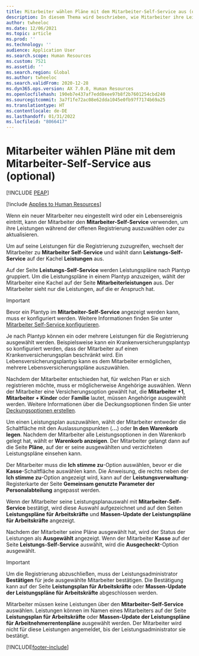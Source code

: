```yaml
---
title: Mitarbeiter wählen Pläne mit dem Mitarbeiter-Self-Service aus (optional)
description: In diesem Thema wird beschrieben, wie Mitarbeiter ihre Leistungen auswählen oder aktualisieren können.
author: twheeloc
ms.date: 12/06/2021
ms.topic: article
ms.prod: ''
ms.technology: ''
audience: Application User
ms.search.scope: Human Resources
ms.custom: 7521
ms.assetid: ''
ms.search.region: Global
ms.author: twheeloc
ms.search.validFrom: 2020-12-28
ms.dyn365.ops.version: AX 7.0.0, Human Resources
ms.openlocfilehash: 190eb7e437af7edd8eee97b8f2b7601254cbd240
ms.sourcegitcommit: 3a7f1fe72ac08e62dda1045e0fb97f7174b69a25
ms.translationtype: HT
ms.contentlocale: de-DE
ms.lasthandoff: 01/31/2022
ms.locfileid: "8066417"
---
```

# <a name="employees-select-plans-by-using-employee-self-service-optional"></a>Mitarbeiter wählen Pläne mit dem Mitarbeiter-Self-Service aus (optional)


[!INCLUDE [PEAP](../includes/peap-2.md)]

[!include [Applies to Human Resources](../includes/applies-to-hr.md)]

Wenn ein neuer Mitarbeiter neu eingestellt wird oder ein Lebensereignis eintritt, kann der Mitarbeiter den **Mitarbeiter-Self-Service** verwenden, um ihre Leistungen während der offenen Registrierung auszuwählen oder zu aktualisieren.

Um auf seine Leistungen für die Registrierung zuzugreifen, wechselt der Mitarbeiter zu **Mitarbeiter Self-Service** und wählt dann **Leistungs-Self-Service** auf der Kachel **Leistungen** aus.

Auf der Seite **Leistungs-Self-Service** werden Leistungspläne nach Plantyp gruppiert. Um die Leistungspläne in einem Plantyp anzuzeigen, wählt der Mitarbeiter eine Kachel auf der Seite **Mitarbeiterleistungen** aus. Der Mitarbeiter sieht nur die Leistungen, auf die er Anspruch hat.

> [!IMPORTANT]
> Bevor ein Plantyp im **Mitarbeiter-Self-Service** angezeigt werden kann, muss er konfiguriert werden. Weitere Informationen finden Sie unter [Mitarbeiter Self-Service konfigurieren](/hr-benefits-setup-employee-self-service.md).

Je nach Plantyp können ein oder mehrere Leistungen für die Registrierung ausgewählt werden. Beispielsweise kann ein Krankenversicherungsplantyp so konfiguriert werden, dass der Mitarbeiter auf einen Krankenversicherungsplan beschränkt wird. Ein Lebensversicherungsplantyp kann es dem Mitarbeiter ermöglichen, mehrere Lebensversicherungspläne auszuwählen.

Nachdem der Mitarbeiter entschieden hat, für welchen Plan er sich registrieren möchte, muss er möglicherweise Angehörige auswählen. Wenn der Mitarbeiter eine Versicherungsoption gewählt hat, die **Mitarbeiter +1**, **Mitarbeiter + Kinder** oder **Familie** lautet, müssen Angehörige ausgewählt werden. Weitere Informationen über die Deckungsoptionen finden Sie unter [Deckungsoptionen erstellen](/hr-benefits-setup-coverage-options.md).

Um einen Leistungsplan auszuwählen, wählt der Mitarbeiter entweder die Schaltfläche mit den Auslassungspunkten (**...**) oder **In den Warenkorb legen**. Nachdem der Mitarbeiter alle Leistungsoptionen in den Warenkorb gelegt hat, wählt er **Warenkorb anzeigen**. Der Mitarbeiter gelangt dann auf die Seite **Pläne**, auf der er seine ausgewählten und verzichteten Leistungspläne einsehen kann.

Der Mitarbeiter muss die **Ich stimme zu**-Option auswählen, bevor er die **Kasse**-Schaltfläche auswählen kann. Die Anweisung, die rechts neben der **Ich stimme zu**-Option angezeigt wird, kann auf der **Leistungsverwaltung**-Registerkarte der Seite **Gemeinsam genutzte Parameter der Personalabteilung** angepasst werden.

Wenn der Mitarbeiter seine Leistungsplanauswahl mit **Mitarbeiter-Self-Service** bestätigt, wird diese Auswahl aufgezeichnet und auf den Seiten **Leistungspläne für Arbeitskräfte** und **Massen-Update der Leistungspläne für Arbeitskräfte** angezeigt.

Nachdem der Mitarbeiter seine Pläne ausgewählt hat, wird der Status der Leistungen als **Ausgewählt** angezeigt. Wenn der Mitarbeiter **Kasse** auf der Seite **Leistungs-Self-Service** auswählt, wird die **Ausgecheckt**-Option ausgewählt.

> [!IMPORTANT]
> Um die Registrierung abzuschließen, muss der Leistungsadministrator **Bestätigen** für jede ausgewählte Mitarbeiter bestätigen. Die Bestätigung kann auf der Seite **Leistungsplan für Arbeitskräfte** oder **Massen-Update der Leistungspläne für Arbeitskräfte** abgeschlossen werden.
>

Mitarbeiter müssen keine Leistungen über den **Mitarbeiter-Self-Service** auswählen. Leistungen können im Namen eines Mitarbeiters auf der Seite **Leistungsplan für Arbeitskräfte** oder **Massen-Update der Leistungspläne für Arbeitnehmerrentenpläne** ausgewählt werden. Der Mitarbeiter wird nicht für diese Leistungen angemeldet, bis der Leistungsadministrator sie bestätigt.

[!INCLUDE[footer-include](../includes/footer-banner.md)]
